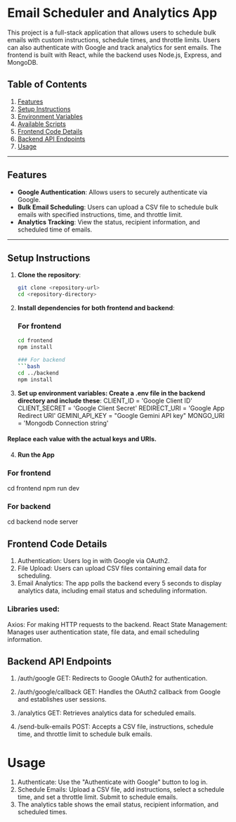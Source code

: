 # Email Scheduler and Analytics App

This project is a full-stack application that allows users to schedule bulk emails with custom instructions, schedule times, and throttle limits. Users can also authenticate with Google and track analytics for sent emails. The frontend is built with React, while the backend uses Node.js, Express, and MongoDB.

## Table of Contents

1. [Features](#features)
2. [Setup Instructions](#setup-instructions)
3. [Environment Variables](#environment-variables)
4. [Available Scripts](#available-scripts)
5. [Frontend Code Details](#frontend-code-details)
6. [Backend API Endpoints](#backend-api-endpoints)
7. [Usage](#usage)

---

## Features

- **Google Authentication**: Allows users to securely authenticate via Google.
- **Bulk Email Scheduling**: Users can upload a CSV file to schedule bulk emails with specified instructions, time, and throttle limit.
- **Analytics Tracking**: View the status, recipient information, and scheduled time of emails.

---

## Setup Instructions

1. **Clone the repository**:
   ```bash
   git clone <repository-url>
   cd <repository-directory>

2. **Install dependencies for both frontend and backend**:
   ### For frontend
      ```bash
      cd frontend
      npm install

   ### For backend
      ```bash
      cd ../backend
      npm install

3. **Set up environment variables: Create a .env file in the backend directory and include these**:
CLIENT_ID = 'Google Client ID'
CLIENT_SECRET = 'Google Client Secret'
REDIRECT_URI = 'Google App Redirect URI'
GEMINI_API_KEY = "Google Gemini API key"
MONGO_URI = 'Mongodb Connection string'
#### Replace each value with the actual keys and URIs.

4. **Run the App**
### For frontend
cd frontend
npm run dev

### For backend
cd backend
node server



## Frontend Code Details
1. Authentication: Users log in with Google via OAuth2.
2. File Upload: Users can upload CSV files containing email data for scheduling.
3. Email Analytics: The app polls the backend every 5 seconds to display analytics data, including email status and scheduling information.

### Libraries used:
Axios: For making HTTP requests to the backend.
React State Management: Manages user authentication state, file data, and email scheduling information.

## Backend API Endpoints
1. /auth/google
GET: Redirects to Google OAuth2 for authentication.

2. /auth/google/callback
GET: Handles the OAuth2 callback from Google and establishes user sessions.

3. /analytics
GET: Retrieves analytics data for scheduled emails.

4. /send-bulk-emails
POST: Accepts a CSV file, instructions, schedule time, and throttle limit to schedule bulk emails.

# Usage
1. Authenticate: Use the "Authenticate with Google" button to log in.
2. Schedule Emails: Upload a CSV file, add instructions, select a schedule time, and set a throttle limit. Submit to schedule emails.
3. The analytics table shows the email status, recipient information, and scheduled times.